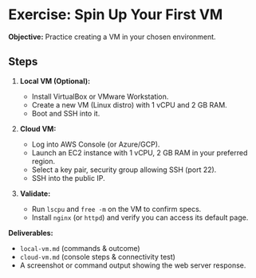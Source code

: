 # Exercise: Spin Up Your First VM

**Objective:** Practice creating a VM in your chosen environment.

## Steps

1. **Local VM (Optional):**  
   - Install VirtualBox or VMware Workstation.  
   - Create a new VM (Linux distro) with 1 vCPU and 2 GB RAM.  
   - Boot and SSH into it.

2. **Cloud VM:**  
   - Log into AWS Console (or Azure/GCP).  
   - Launch an EC2 instance with 1 vCPU, 2 GB RAM in your preferred region.  
   - Select a key pair, security group allowing SSH (port 22).  
   - SSH into the public IP.

3. **Validate:**  
   - Run `lscpu` and `free -m` on the VM to confirm specs.  
   - Install `nginx` (or `httpd`) and verify you can access its default page.

**Deliverables:**
- `local-vm.md` (commands & outcome)  
- `cloud-vm.md` (console steps & connectivity test)  
- A screenshot or command output showing the web server response.